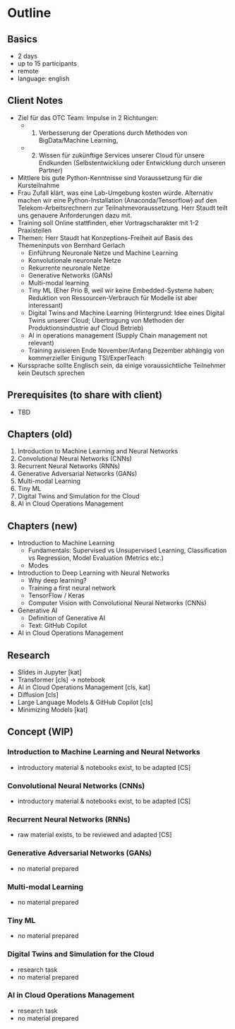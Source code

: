 # Outline

## Basics

- 2 days
- up to 15 participants
- remote
- language: english

## Client Notes

- Ziel für das OTC Team: Impulse in 2 Richtungen: 
  - 1) Verbesserung der Operations durch Methoden von BigData/Machine Learning, 
  - 2) Wissen für zukünftige Services unserer Cloud für unsere Endkunden (Selbstentwicklung oder Entwicklung durch unseren Partner)
- Mittlere bis gute Python-Kenntnisse sind Voraussetzung für die Kursteilnahme
- Frau Zufall klärt, was eine Lab-Umgebung kosten würde. Alternativ machen wir eine Python-Installation (Anaconda/Tensorflow) auf den Telekom-Arbeitsrechnern zur Teilnahmevoraussetzung. Herr Staudt teilt uns genauere Anforderungen dazu mit.
- Training soll Online stattfinden, eher Vortragscharakter mit 1-2 Praxisteilen
- Themen: Herr Staudt hat Konzeptions-Freiheit auf Basis des Themeninputs von Bernhard Gerlach
    - Einführung Neuronale Netze und Machine Learning
    - Konvolutionale neuronale Netze
    - Rekurrente neuronale Netze
    - Generative Networks (GANs)
    - Multi-modal learning
    - Tiny ML (Eher Prio B, weil wir keine Embedded-Systeme haben; Reduktion von Ressourcen-Verbrauch für Modelle ist aber interessant)
    - Digital Twins and Machine Learning (Hintergrund: Idee eines Digital Twins unserer Cloud; Übertragung von Methoden der Produktionsindustrie auf Cloud Betrieb)
    - AI in operations management (Supply Chain management not relevant)
    - Training avisieren Ende November/Anfang Dezember abhängig von kommerzieller Einigung TSI/ExperTeach
- Kurssprache sollte Englisch sein, da einige voraussichtliche Teilnehmer kein Deutsch sprechen

 
## Prerequisites (to share with client)

 - TBD

## Chapters  (old)

  1. Introduction to Machine Learning and Neural Networks
  2. Convolutional Neural Networks (CNNs)
  3. Recurrent Neural Networks (RNNs)
  4. Generative Adversarial Networks (GANs)
  5. Multi-modal Learning
  6. Tiny ML
  7. Digital Twins and Simulation for the Cloud
  8. AI in Cloud Operations Management


## Chapters (new)

- Introduction to Machine Learning
  - Fundamentals: Supervised vs Unsupervised Learning, Classification vs Regression, Model Evaluation (Metrics etc.)
  - Modes
- Introduction to Deep Learning with Neural Networks
  - Why deep learning?
  - Training a first neural network
  - TensorFlow / Keras
  - Computer Vision with Convolutional Neural Networks (CNNs)
-  Generative AI
   -  Definition of Generative AI
   -  Text: GitHub Copilot 
-  AI in Cloud Operations Management
  

## Research

- Slides in Jupyter [kat]
- Transformer [cls] -> notebook
- AI in Cloud Operations Management [cls, kat]
- Diffusion [cls]
- Large Language Models & GitHub Copilot [cls]
- Minimizing Models [kat]

## Concept (WIP)

### Introduction to Machine Learning and Neural Networks

- introductory material & notebooks exist, to be adapted [CS]

### Convolutional Neural Networks (CNNs)

- introductory material & notebooks exist, to be adapted [CS]

### Recurrent Neural Networks (RNNs)

- raw material exists, to be reviewed and adapted [CS]

### Generative Adversarial Networks (GANs)

- no material prepared

### Multi-modal Learning

- no material prepared

### Tiny ML

- no material prepared

### Digital Twins and Simulation for the Cloud

- research task
- no material prepared

### AI in Cloud Operations Management

- research task
- no material prepared